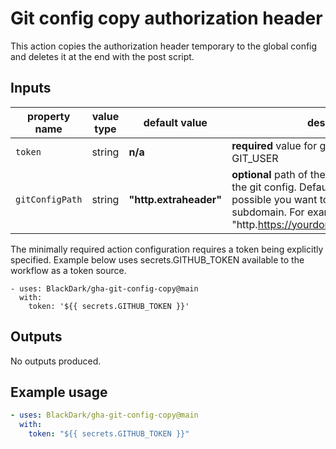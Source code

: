 # Git config copy authorization header

This action copies the authorization header temporary to the global config and deletes it at the end with the post script.

## Inputs

| property name   | value type | default value          | description                                                                                                                                                                                                 |
| --------------- | ---------- | ---------------------- | ----------------------------------------------------------------------------------------------------------------------------------------------------------------------------------------------------------- |
| `token`         | string     | **n/a**                | **required** value for git user.password and GIT_USER                                                                                                                                                       |
| `gitConfigPath` | string     | **"http.extraheader"** | **optional** path of the extraheader location in the git config. Default is for all locations possible you want to restrict it to only a subdomain. For example: "http.https://yourdomain.com/.extraheader" |

The minimally required action configuration requires a token being explicitly specified.
Example below uses secrets.GITHUB_TOKEN available to the workflow as a token source.

```
- uses: BlackDark/gha-git-config-copy@main
  with:
    token: '${{ secrets.GITHUB_TOKEN }}'
```

## Outputs

No outputs produced.

## Example usage

```yaml
- uses: BlackDark/gha-git-config-copy@main
  with:
    token: "${{ secrets.GITHUB_TOKEN }}"
```

